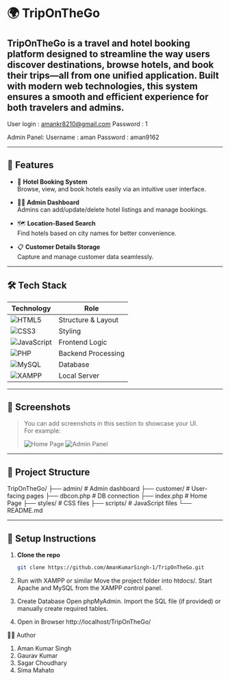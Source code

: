 # 🌍 TripOnTheGo

**TripOnTheGo** is a travel and hotel booking platform designed to streamline the way users discover destinations, browse hotels, and book their trips—all from one unified application. Built with modern web technologies, this system ensures a smooth and efficient experience for both travelers and admins.
---

User login : amankr8210@gmail.com
Password : 1

Admin Panel:
Username : aman
Password : aman9162

---

## 🚀 Features

- 🏨 **Hotel Booking System**  
  Browse, view, and book hotels easily via an intuitive user interface.

- 🧑‍💼 **Admin Dashboard**  
  Admins can add/update/delete hotel listings and manage bookings.

- 🗺️ **Location-Based Search**  
  Find hotels based on city names for better convenience.

- 📋 **Customer Details Storage**  
  Capture and manage customer data seamlessly.

---

## 🛠️ Tech Stack

| Technology | Role |
|------------|------|
| ![HTML5](https://img.shields.io/badge/HTML5-E34F26?logo=html5&logoColor=white) | Structure & Layout |
| ![CSS3](https://img.shields.io/badge/CSS3-1572B6?logo=css3&logoColor=white) | Styling |
| ![JavaScript](https://img.shields.io/badge/JavaScript-F7DF1E?logo=javascript&logoColor=black) | Frontend Logic |
| ![PHP](https://img.shields.io/badge/PHP-777BB4?logo=php&logoColor=white) | Backend Processing |
| ![MySQL](https://img.shields.io/badge/MySQL-4479A1?logo=mysql&logoColor=white) | Database |
| ![XAMPP](https://img.shields.io/badge/XAMPP-FB7A24?logo=xampp&logoColor=white) | Local Server |

---

## 📸 Screenshots

> You can add screenshots in this section to showcase your UI.  
> For example:
>
> ![Home Page](screenshots/home.png)
> ![Admin Panel](screenshots/admin.png)

---

## 📂 Project Structure
TripOnTheGo/
├── admin/ # Admin dashboard
├── customer/ # User-facing pages
├── dbcon.php # DB connection
├── index.php # Home Page
├── styles/ # CSS files
├── scripts/ # JavaScript files
└── README.md


---

## 🧪 Setup Instructions

1. **Clone the repo**
   ```bash
   git clone https://github.com/AmanKumarSingh-1/TripOnTheGo.git

2. Run with XAMPP or similar
Move the project folder into htdocs/.
Start Apache and MySQL from the XAMPP control panel.

3. Create Database
Open phpMyAdmin.
Import the SQL file (if provided) or manually create required tables.

4. Open in Browser 
http://localhost/TripOnTheGo/

👨‍💻 Author
1. Aman Kumar Singh
2. Gaurav Kumar
3. Sagar Choudhary
4. Sima Mahato

